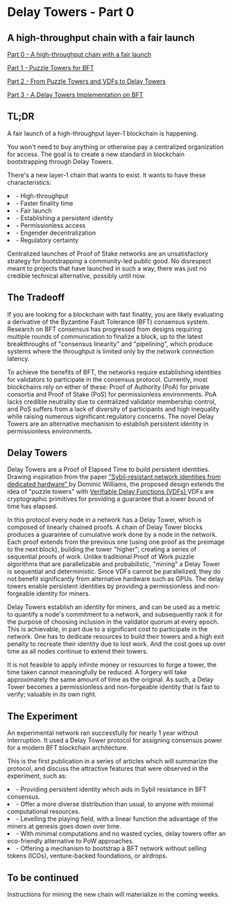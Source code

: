 <h1>Delay Towers - Part 0 </h1>
<h2> A high-throughput chain with a fair launch </h2>

[Part 0 - A high-throughput chain with a fair launch ](./delay_towers_0.md)

[Part 1 - Puzzle Towers for BFT](./delay_towers_1.md)

[Part 2 - From Puzzle Towers and VDFs to Delay Towers](./delay_towers_2.md)

[Part 3 - A Delay Towers Implementation on BFT](./delay_towers_2.md)

<h2>TL;DR </h2> 

A fair launch of a high-throughput layer-1 blockchain is happening. 
<p>
You won't need to buy anything or otherwise pay a centralized organization for access. The goal is to create a new standard in blockchain bootstrapping through Delay Towers.
</p>

<p>
There's a new layer-1 chain that wants to exist. It wants to have these characteristics:
<li> - High-throughput </li>
<li> - Faster finality time </li>
<li> - Fair launch </li>
<li> - Establishing a persistent identity </li>
<li> - Permissionless access </li>
<li> - Engender decentralization </li>
<li> - Regulatory certainty </li>
</p>


<p>
Centralized launches of Proof of Stake networks are an unsatisfactory strategy for bootstrapping a community-led public good. No disrespect meant to projects that have launched in such a way, there was just no credible technical alternative, possibly until now.
</p>

<h2>
The Tradeoff
</h2>

<p>
If you are looking for a blockchain with fast finality, you are likely evaluating a derivative of the Byzantine Fault Tolerance (BFT) consensus system. Research on BFT consensus has progressed from designs requiring multiple rounds of communication to finalize a block, up to the latest breakthroughs of "consensus linearity" and "pipelining", which produce systems where the throughput is limited only by the network connection latency.
</p>

<p>
To achieve the benefits of BFT, the networks require establishing identities for validators to participate in the
consensus protocol. Currently, most blockchains rely on either of these: Proof of Authority (PoA) for private consortia and Proof of Stake (PoS) for permissionless environments. PoA lacks credible neutrality due to centralized validator membership control, and PoS suffers from a lack of diversity of participants and high inequality while raising numerous significant regulatory concerns. The novel Delay Towers are an alternative mechanism to establish persistent identity in permissionless environments.
</p>


<h2>
Delay Towers
</h2>

<p>
Delay Towers are a Proof of Elapsed Time to build persistent identities. Drawing inspiration from the paper
<a href="https://docs.google.com/document/d/1eRTAe3szuIoZEloHvRMtZlrU7t2un4UVQ8LarpU3LNk/edit?usp=sharing"> "Sybil-resistant network identities from dedicated hardware" </a> by Dominic Williams, the proposed design extends the idea of "puzzle towers"
with  <a href="https://eprint.iacr.org/2018/601.pdf"> Verifiable Delay Functions (VDFs) </a> VDFs are cryptographic primitives for providing a guarantee that a lower bound of time has elapsed.
</p>

<p>
In this protocol every node in a network has a Delay Tower, which is composed of linearly chained proofs. A chain of Delay Tower blocks produces a guarantee of cumulative work done by a node in the network. Each proof extends from the previous one (using one proof as the preimage to the next block), building the tower "higher"; creating a series of sequential proofs of work. Unlike traditional Proof of Work puzzle algorithms that are parallelizable and probabilistic, "mining" a Delay Tower is sequential and deterministic. Since VDFs cannot be parallelized, they do not benefit significantly from alternative hardware such as GPUs. The delay towers enable persistent identities by providing a permissionless and non-forgeable identity for miners.
</p>


<p>
Delay Towers establish an identity for miners, and can be used as a metric to quantify a node's commitment to a network, and subsequently rank it for the purpose of choosing inclusion in the validator quorum at every epoch. This is achievable, in part due to a significant cost to participate in the network. One has to dedicate resources to build their towers and a high exit penalty to recreate their identity due to lost work. And the cost goes up over time as all nodes continue to extend their towers.
</p>

<p>
It is not feasible to apply infinite money or resources to forge a tower, the time taken cannot meaningfully be reduced. A forgery will take approximately the same amount of time as the original. As such, a Delay Tower becomes a permissionless and non-forgeable identity that is fast to verify; valuable in its own right.
</p>


<h2>The Experiment</h2> 
<p>
An experimental network ran successfully for nearly 1 year without interruption. It used a Delay Tower protocol for assigning consensus power for a modern BFT blockchain architecture.

This is the first publication in a series of articles which will summarize the protocol, and discuss the attractive features that were observed in the experiment, such as:
</p>


<li> - Providing persistent identity which aids in Sybil resistance in BFT consensus. </li>
<li> - Offer a more diverse distribution than usual, to anyone with minimal computational resources. </li>
<li> - Levelling the playing field, with a linear function the advantage of the miners at genesis goes down over time.</li>
<li> - With minimal computations and no wasted cycles, delay towers offer an eco-friendly alternative to PoW approaches.</li>
<li> - Offering a mechanism to bootstrap a BFT network without selling tokens (ICOs), venture-backed foundations, or airdrops. </li>

<h2>To be continued</h2>

<p>
Instructions for mining the new chain will materialize in the coming weeks.
</p>
